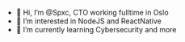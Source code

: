 - 👋 Hi, I’m @Spxc, CTO working fulltime in Oslo
- 👀 I’m interested in NodeJS and ReactNative
- 🌱 I’m currently learning Cybersecurity and more

<!---
Spxc/Spxc is a ✨ special ✨ repository because its `README.md` (this file) appears on your GitHub profile.
You can click the Preview link to take a look at your changes.
--->
